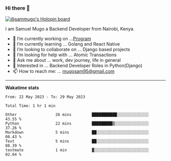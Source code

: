 ### Hi there 👋

[![@sammugo's Holopin board](https://holopin.me/sammugo)](https://holopin.io/@sammugo)

I am Samuel Mugo a Backend Developer from Nairobi, Kenya.

<!--
**sam-mugo/sam-mugo** is a ✨ _special_ ✨ repository because its `README.md` (this file) appears on your GitHub profile.
-->



- 🔭 I’m currently working on ...[Program](https://github.com/sam-mugo/program)
- 🌱 I’m currently learning ... Golang and React Native
- 👯 I’m looking to collaborate on ... Django based projects
- 🤔 I’m looking for help with ... Atomic Transactions
- 💬 Ask me about ... work, dev journey, life in general
- 💼 Interested in ... Backend Developer Roles in Python(Django) 
- 📫 How to reach me: ... [mugosam95@gmail.com](mailto:mugosam95@gmail.com)

-------
**Wakatime stats**
<!--START_SECTION:waka-->

```text
From: 22 May 2023 - To: 29 May 2023

Total Time: 1 hr 1 min

Other                 26 mins         ███████████░░░░░░░░░░░░░░   43.55 %
Python                22 mins         █████████▒░░░░░░░░░░░░░░░   37.26 %
Markdown              5 mins          ██░░░░░░░░░░░░░░░░░░░░░░░   08.43 %
Text                  5 mins          ██░░░░░░░░░░░░░░░░░░░░░░░   08.39 %
textmate              1 min           ▓░░░░░░░░░░░░░░░░░░░░░░░░   02.04 %
```

<!--END_SECTION:waka-->






